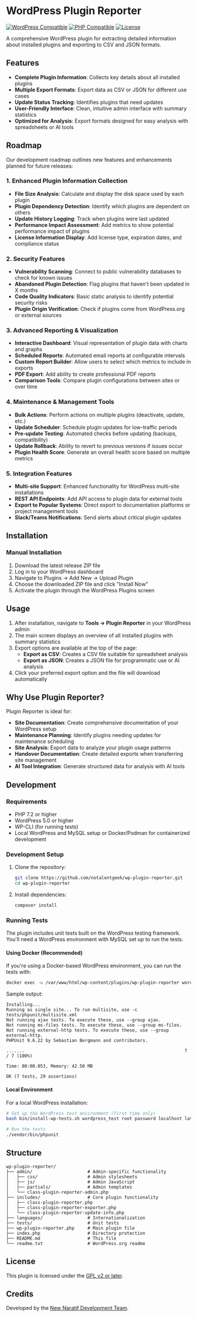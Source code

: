 # WordPress Plugin Reporter

[![WordPress Compatible](https://img.shields.io/badge/WordPress-5.0%20to%206.5-blue.svg)](https://wordpress.org/)
[![PHP Compatible](https://img.shields.io/badge/PHP-7.2%20to%208.2-purple.svg)](https://www.php.net/)
[![License](https://img.shields.io/badge/license-GPL%20v2%20or%20later-yellow.svg)](http://www.gnu.org/licenses/gpl-2.0.html)

A comprehensive WordPress plugin for extracting detailed information about installed plugins and exporting to CSV and JSON formats.

## Features

- **Complete Plugin Information**: Collects key details about all installed plugins
- **Multiple Export Formats**: Export data as CSV or JSON for different use cases
- **Update Status Tracking**: Identifies plugins that need updates
- **User-Friendly Interface**: Clean, intuitive admin interface with summary statistics
- **Optimized for Analysis**: Export formats designed for easy analysis with spreadsheets or AI tools

## Roadmap

Our development roadmap outlines new features and enhancements planned for future releases:

### 1. Enhanced Plugin Information Collection

- **File Size Analysis**: Calculate and display the disk space used by each plugin
- **Plugin Dependency Detection**: Identify which plugins are dependent on others
- **Update History Logging**: Track when plugins were last updated
- **Performance Impact Assessment**: Add metrics to show potential performance impact of plugins
- **License Information Display**: Add license type, expiration dates, and compliance status

### 2. Security Features

- **Vulnerability Scanning**: Connect to public vulnerability databases to check for known issues
- **Abandoned Plugin Detection**: Flag plugins that haven't been updated in X months
- **Code Quality Indicators**: Basic static analysis to identify potential security risks
- **Plugin Origin Verification**: Check if plugins come from WordPress.org or external sources

### 3. Advanced Reporting & Visualization

- **Interactive Dashboard**: Visual representation of plugin data with charts and graphs
- **Scheduled Reports**: Automated email reports at configurable intervals
- **Custom Report Builder**: Allow users to select which metrics to include in exports
- **PDF Export**: Add ability to create professional PDF reports
- **Comparison Tools**: Compare plugin configurations between sites or over time

### 4. Maintenance & Management Tools

- **Bulk Actions**: Perform actions on multiple plugins (deactivate, update, etc.)
- **Update Scheduler**: Schedule plugin updates for low-traffic periods
- **Pre-update Testing**: Automated checks before updating (backups, compatibility)
- **Update Rollback**: Ability to revert to previous versions if issues occur
- **Plugin Health Score**: Generate an overall health score based on multiple metrics

### 5. Integration Features

- **Multi-site Support**: Enhanced functionality for WordPress multi-site installations
- **REST API Endpoints**: Add API access to plugin data for external tools
- **Export to Popular Systems**: Direct export to documentation platforms or project management tools
- **Slack/Teams Notifications**: Send alerts about critical plugin updates

## Installation

### Manual Installation

1. Download the latest release ZIP file
2. Log in to your WordPress dashboard
3. Navigate to Plugins → Add New → Upload Plugin
4. Choose the downloaded ZIP file and click "Install Now"
5. Activate the plugin through the WordPress Plugins screen

## Usage

1. After installation, navigate to **Tools → Plugin Reporter** in your WordPress admin
2. The main screen displays an overview of all installed plugins with summary statistics
3. Export options are available at the top of the page:
   - **Export as CSV**: Creates a CSV file suitable for spreadsheet analysis
   - **Export as JSON**: Creates a JSON file for programmatic use or AI analysis
4. Click your preferred export option and the file will download automatically

## Why Use Plugin Reporter?

Plugin Reporter is ideal for:

- **Site Documentation**: Create comprehensive documentation of your WordPress setup
- **Maintenance Planning**: Identify plugins needing updates for maintenance scheduling
- **Site Analysis**: Export data to analyze your plugin usage patterns
- **Handover Documentation**: Create detailed exports when transferring site management
- **AI Tool Integration**: Generate structured data for analysis with AI tools

## Development

### Requirements

- PHP 7.2 or higher
- WordPress 5.0 or higher
- WP-CLI (for running tests)
- Local WordPress and MySQL setup or Docker/Podman for containerized development

### Development Setup

1. Clone the repository:
   ```bash
   git clone https://github.com/notalentgeek/wp-plugin-reporter.git
   cd wp-plugin-reporter
   ```

2. Install dependencies:
   ```bash
   composer install
   ```

### Running Tests

The plugin includes unit tests built on the WordPress testing framework. You'll need a WordPress environment with MySQL set up to run the tests.

#### Using Docker (Recommended)

If you're using a Docker-based WordPress environment, you can run the tests with:

```bash
docker exec -w /var/www/html/wp-content/plugins/wp-plugin-reporter wordpress ./vendor/bin/phpunit
```

Sample output:
```
Installing...
Running as single site... To run multisite, use -c tests/phpunit/multisite.xml
Not running ajax tests. To execute these, use --group ajax.
Not running ms-files tests. To execute these, use --group ms-files.
Not running external-http tests. To execute these, use --group external-http.
PHPUnit 9.6.22 by Sebastian Bergmann and contributors.

.......                                                             7 / 7 (100%)

Time: 00:00.053, Memory: 42.50 MB

OK (7 tests, 29 assertions)
```

#### Local Environment

For a local WordPress installation:

```bash
# Set up the WordPress test environment (first time only)
bash bin/install-wp-tests.sh wordpress_test root password localhost latest

# Run the tests
./vendor/bin/phpunit
```

## Structure

```
wp-plugin-reporter/
├── admin/                     # Admin-specific functionality
│   ├── css/                   # Admin stylesheets
│   ├── js/                    # Admin JavaScript
│   ├── partials/              # Admin templates
│   └── class-plugin-reporter-admin.php
├── includes/                  # Core plugin functionality
│   ├── class-plugin-reporter.php
│   ├── class-plugin-reporter-exporter.php
│   └── class-plugin-reporter-update-info.php
├── languages/                 # Internationalization
├── tests/                     # Unit tests
├── wp-plugin-reporter.php     # Main plugin file
├── index.php                  # Directory protection
├── README.md                  # This file
└── readme.txt                 # WordPress.org readme
```

## License

This plugin is licensed under the [GPL v2 or later](http://www.gnu.org/licenses/gpl-2.0.html).

## Credits

Developed by the [New Naratif Development Team](https://newnaratif.com/).
